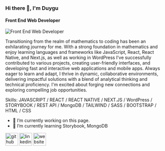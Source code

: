 ### Hi there 👋, I'm Duygu
#### Front End Web Developer
![Front End Web Developer](https://unsplash.com/photos/photo-of-outer-space-Q1p7bh3SHj8)

Transitioning from the realm of mathematics to coding has been an exhilarating journey for me. With a strong foundation in mathematics and enjoy learning languages and frameworks like  JavaScript, React, React Native, and Next.js, as well as working in WordPress I've successfully contributed to various projects, creating user-friendly interfaces, and developing fast and interactive web applications and mobile apps. Always eager to learn and adapt, I thrive in dynamic, collaborative environments, delivering impactful solutions with a blend of analytical thinking and technical proficiency. I'm excited about forging new connections and exploring compelling job opportunities.

Skills: JAVASCRIPT / REACT / REACT NATIVE / NEXT.JS / WordPress / STORYBOOK / REST API /  MongoDB / TAILWIND / SASS / BOOTSTRAP / HTML / CSS

- 🔭 I’m currently working on this page. 
- 🌱 I’m currently learning Storybook, MongoDB 


[<img src='https://cdn.jsdelivr.net/npm/simple-icons@3.0.1/icons/github.svg' alt='github' height='40'>](https://github.com/duyguca)  [<img src='https://cdn.jsdelivr.net/npm/simple-icons@3.0.1/icons/linkedin.svg' alt='linkedin' height='40'>](https://www.linkedin.com/in/https://www.linkedin.com/in/duygukoksalca//)  [<img src='https://cdn.jsdelivr.net/npm/simple-icons@3.0.1/icons/icloud.svg' alt='website' height='40'>](https://portfolio.duygukoksal.com/)  

